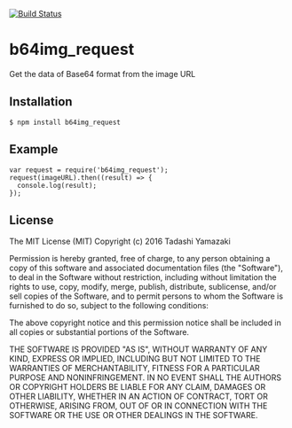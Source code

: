 [![Build Status](https://travis-ci.org/tadashiy1012/b64img_request.svg?branch=master)](https://travis-ci.org/tadashiy1012/b64img_request)

# b64img_request
Get the data of Base64 format from the image URL

## Installation
`$ npm install b64img_request`

## Example
    var request = require('b64img_request');
    request(imageURL).then((result) => {
      console.log(result);
    });

## License
The MIT License (MIT) Copyright (c) 2016 Tadashi Yamazaki

Permission is hereby granted, free of charge, to any person obtaining a copy of this software and associated documentation files (the "Software"), to deal in the Software without restriction, including without limitation the rights to use, copy, modify, merge, publish, distribute, sublicense, and/or sell copies of the Software, and to permit persons to whom the Software is furnished to do so, subject to the following conditions:

The above copyright notice and this permission notice shall be included in all copies or substantial portions of the Software.

THE SOFTWARE IS PROVIDED "AS IS", WITHOUT WARRANTY OF ANY KIND, EXPRESS OR IMPLIED, INCLUDING BUT NOT LIMITED TO THE WARRANTIES OF MERCHANTABILITY, FITNESS FOR A PARTICULAR PURPOSE AND NONINFRINGEMENT. IN NO EVENT SHALL THE AUTHORS OR COPYRIGHT HOLDERS BE LIABLE FOR ANY CLAIM, DAMAGES OR OTHER LIABILITY, WHETHER IN AN ACTION OF CONTRACT, TORT OR OTHERWISE, ARISING FROM, OUT OF OR IN CONNECTION WITH THE SOFTWARE OR THE USE OR OTHER DEALINGS IN THE SOFTWARE.